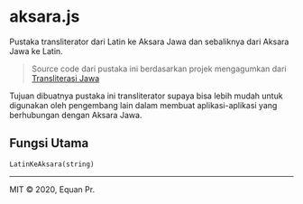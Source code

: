 # aksara.js

Pustaka transliterator dari Latin ke Aksara Jawa dan sebaliknya dari Aksara Jawa ke Latin.

> Source code dari pustaka ini berdasarkan projek mengagumkan dari [Transliterasi Jawa](https://bennylin.github.com/transliterasijawa)

Tujuan dibuatnya pustaka ini transliterator supaya bisa lebih mudah untuk digunakan oleh pengembang lain dalam membuat aplikasi-aplikasi yang berhubungan dengan Aksara Jawa.

## Fungsi Utama

```
LatinKeAksara(string)
```

---
MIT © 2020, Equan Pr.
